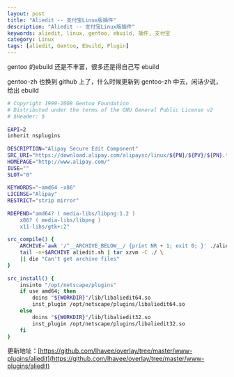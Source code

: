 ```yaml
---
layout: post
title: "Aliedit -- 支付宝Linux版插件"
description: "Aliedit -- 支付宝Linux版插件"
keywords: aliedit, linux, gentoo, ebuild, 插件, 支付宝
category: Linux
tags: [aliedit, Gentoo, Ebuild, Plugin]
---
```


gentoo 的ebuild 还是不丰富，很多还是得自己写 ebuild

gentoo-zh 也换到 github 上了，什么时候更新到 gentoo-zh 中去，闲话少说，给出 ebuild

<!-- more -->
```bash
# Copyright 1999-2008 Gentoo Foundation
# Distributed under the terms of the GNU General Public License v2
# $Header: $
 
EAPI=2
inherit nsplugins
 
DESCRIPTION="Alipay Secure Edit Component"
SRC_URI="https://download.alipay.com/alipaysc/linux/${PN}/${PV}/${PN}.tar.gz"
HOMEPAGE="http://www.alipay.com/"
IUSE=""
SLOT="0"
 
KEYWORDS="~amd64 ~x86"
LICENSE="Alipay"
RESTRICT="strip mirror"
 
RDEPEND="amd64? ( media-libs/libpng:1.2 )
    x86? ( media-libs/libpng )
    x11-libs/gtk+:2"
 
src_compile() {
    ARCHIVE=`awk '/^__ARCHIVE_BELOW__/ {print NR + 1; exit 0; }' ./aliedit.sh`
    tail -n+$ARCHIVE aliedit.sh | tar xzvm -C ./ \
    || die "Can't get archive files"
}
 
src_install() {
    insinto "/opt/netscape/plugins"
    if use amd64; then
        doins "${WORKDIR}"/lib/libaliedit64.so
        inst_plugin /opt/netscape/plugins/libaliedit64.so
    else
        doins "${WORKDIR}"/lib/libaliedit32.so
        inst_plugin /opt/netscape/plugins/libaliedit32.so
    fi
}
```

更新地址：[https://github.com/Ihavee/overlay/tree/master/www-plugins/aliedit](https://github.com/Ihavee/overlay/tree/master/www-plugins/aliedit)
